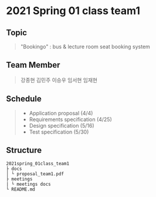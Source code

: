 # 2021 Spring 01 class team1
## Topic
> "Bookingo" : bus & lecture room seat booking system

## Team Member
> 강종현
> 김민주
> 이승우
> 임서현
> 임재현

## Schedule
> + Application proposal (4/4)
> + Requirements specification (4/25)
> + Design specification (5/16)
> + Test specification (5/30)

## Structure
    2021spring_01class_team1
    ├ docs
    │ └ proposal_team1.pdf
    ├ meetings
    | └ meetings docs
    └ README.md
